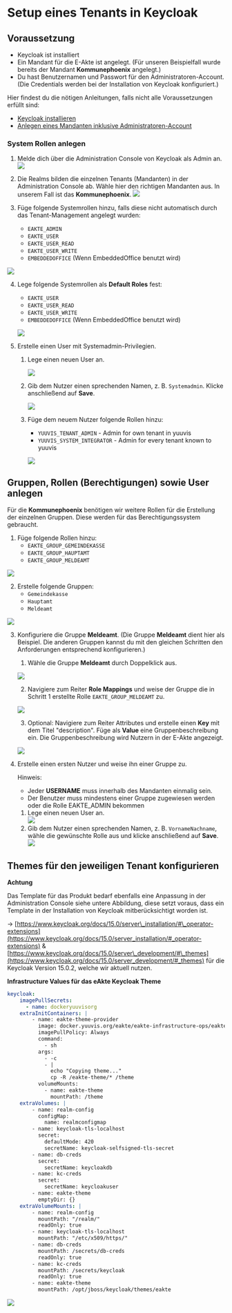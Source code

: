 # Setup eines Tenants in Keycloak
## Voraussetzung
*   Keycloak ist installiert
*   Ein Mandant für die E-Akte ist angelegt. (Für unseren Beispielfall wurde bereits der Mandant **Kommunephoenix** angelegt.)
*   Du hast Benutzernamen und Passwort für den Administratoren-Account. (Die Credentials werden bei der Installation von Keycloak konfiguriert.)

Hier findest du die nötigen Anleitungen, falls nicht alle Voraussetzungen erfüllt sind:

*   [Keycloak installieren](https://help.optimal-systems.com/yuuvis_develop/display/YMY/Installing+and+Configuring+Keycloak+as+an+Identity+Provider)
*   [Anlegen eines Mandanten inklusive Administratoren-Account](setup-tenant.md)

  

### System Rollen anlegen

1.  Melde dich über die Administration Console von Keycloak als Admin an.  
    ![](res/img/keycloak-login.png)  
      
    
2.  Die Realms bilden die einzelnen Tenants (Mandanten) in der Administration Console ab. Wähle hier den richtigen Mandanten aus. In unserem Fall ist das **Kommunephoenix**. 
![](/res/img/keycloak-select-realm.png)  
    
3.  Füge folgende Systemrollen hinzu, falls diese nicht automatisch durch das Tenant-Management angelegt wurden:
    *   `EAKTE_ADMIN`
    *   `EAKTE_USER`
    *   `EAKTE_USER_READ`
    *   `EAKTE_USER_WRITE`
    *   `EMBEDDEDOFFICE` (Wenn EmbeddedOffice benutzt wird)   

![](res/img/system-roles.jpg)

4.  Lege folgende Systemrollen als **Default Roles** fest:  
    *   `EAKTE_USER`
    *   `EAKTE_USER_READ`
    *   `EAKTE_USER_WRITE`
    *   `EMBEDDEDOFFICE` (Wenn EmbeddedOffice benutzt wird)
    
    ![](/res/img/keycloak-add-user-roles.jpg)

5.  Erstelle einen User mit Systemadmin-Privilegien.
    1.  Lege einen neuen User an.  
          
        ![](/res/img/keycloak-add-user-admin.jpg)
    2.  Gib dem Nutzer einen sprechenden Namen, z. B. `Systemadmin`. Klicke anschließend auf **Save**.  
        
        ![](/res/img/keycloak-add-user-admin-details.jpg)

    3.  Füge dem neuem Nutzer folgende Rollen hinzu:
        *   `YUUVIS_TENANT_ADMIN` - Admin for own tenant in yuuvis
        *   `YUUVIS_SYSTEM_INTEGRATOR` - Admin for every tenant known to yuuvis   
        
        ![](/res/img/keycloak-role-mapping.jpg)

## Gruppen, Rollen (Berechtigungen) sowie User anlegen
Für die **Kommunephoenix** benötigen wir weitere Rollen für die Erstellung der einzelnen Gruppen. Diese werden für das Berechtigungssystem gebraucht.

1.  Füge folgende Rollen hinzu:
    * `EAKTE_GROUP_GEMEINDEKASSE`
    * `EAKTE_GROUP_HAUPTAMT`
    * `EAKTE_GROUP_MELDEAMT`

![](res/img/keycloak-add-role.jpg)

2.  Erstelle folgende Gruppen:
    * `Gemeindekasse`
    * `Hauptamt`
    * `Meldeamt`

![](res/img/keycloak-add-group.jpg)

3.  Konfiguriere die Gruppe **Meldeamt**. (Die Gruppe **Meldeamt** dient hier als Beispiel. Die anderen Gruppen kannst du mit den gleichen Schritten den Anforderungen entsprechend konfigurieren.)
    
    1.  Wähle die Gruppe **Meldeamt** durch Doppelklick aus.  

    ![](res/img/keycloak-select-meldeamt.jpg)
        
    2.  Navigiere zum Reiter **Role Mappings** und weise der Gruppe die in Schritt 1 erstellte Rolle `EAKTE_GROUP_MELDEAMT` zu.  

    ![](res/img/keycloak-select-meldeamt.jpg)
        
    3.  Optional: Navigiere zum Reiter Attributes und erstelle einen **Key** mit dem Titel "description". Füge als **Value** eine Gruppenbeschreibung ein. Die Gruppenbeschreibung wird Nutzern in der E-Akte angezeigt.  

    ![](res/img/keycloak-add-description-meldeamt.jpg)
        
4.  Erstelle einen ersten Nutzer und weise ihn einer Gruppe zu.
    
    Hinweis:
    
    *   Jeder **USERNAME** muss innerhalb des Mandanten einmalig sein.
    *   Der Benutzer muss mindestens einer Gruppe zugewiesen werden oder die Rolle EAKTE\_ADMIN bekommen
    
    1.  Lege einen neuen User an.  
        ![](res/img/keycloak-add-user.jpg)
    2.  Gib dem Nutzer einen sprechenden Namen, z. B. `VornameNachname`, wähle die gewünschte Rolle aus und klicke anschließend auf **Save**.  
        ![](res/img/keycloak-add-user-2.jpg)

## Themes für den jeweiligen Tenant konfigurieren
**Achtung**

Das Template für das Produkt bedarf ebenfalls eine Anpassung in der Administration Console siehe untere Abbildung, diese setzt voraus, dass ein Template in der Installation von Keycloak mitberücksichtigt worden ist.

→ [https://www.keycloak.org/docs/15.0/server\_installation/#\_operator-extensions](https://www.keycloak.org/docs/15.0/server_installation/#_operator-extensions) & [https://www.keycloak.org/docs/15.0/server\_development/#\_themes](https://www.keycloak.org/docs/15.0/server_development/#_themes) für die Keycloak Version 15.0.2, welche wir aktuell nutzen.

**Infrastructure Values für das eAkte Keycloak Theme**

```yml
keycloak:
    imagePullSecrets:
      - name: dockeryuuvisorg
    extraInitContainers: |
        - name: eakte-theme-provider
          image: docker.yuuvis.org/eakte/eakte-infrastructure-ops/eakte-theme
          imagePullPolicy: Always
          command:
            - sh
          args:
            - -c
            - |
              echo "Copying theme..."
              cp -R /eakte-theme/* /theme
          volumeMounts:
            - name: eakte-theme
              mountPath: /theme
    extraVolumes: |
        - name: realm-config
          configMap:
            name: realmconfigmap
        - name: keycloak-tls-localhost
          secret:
            defaultMode: 420
            secretName: keycloak-selfsigned-tls-secret
        - name: db-creds
          secret:
            secretName: keycloakdb
        - name: kc-creds
          secret:
            secretName: keycloakuser
        - name: eakte-theme
          emptyDir: {}
    extraVolumeMounts: |
        - name: realm-config
          mountPath: "/realm/"
          readOnly: true
        - name: keycloak-tls-localhost
          mountPath: "/etc/x509/https/"
        - name: db-creds
          mountPath: /secrets/db-creds
          readOnly: true
        - name: kc-creds
          mountPath: /secrets/keycloak
          readOnly: true
        - name: eakte-theme
          mountPath: /opt/jboss/keycloak/themes/eakte
```

![](res/img/keycloak-select-theme.png)